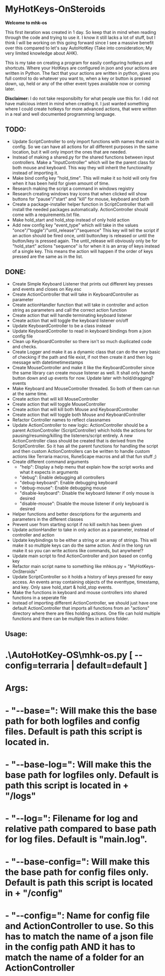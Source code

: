 # MyHotKeys-OnSteroids
**Welcome to mhk-os**<br>

This first iteration was created in 1 day. So keep that in mind when reading through the code and trying to use it. I know it still lacks a lot of stuff, but I think I will be working on this going forward since I see a massive benefit over this compared to let's say AutoHotKey (Take into consideration; My very limited knowledge about AHK). 
<br> 

This is my take on creating a program for easily configuring hotkeys and shortcuts. Where your HotKeys are configured in json and your actions are written in Python. The fact that your actions are written in python, gives you full control to do whatever you want to, when a key or button is pressed down, up, held or any of the other event types available now or coming later. <br> 

**Disclaimer:** I do not take responsibilty for what people use this for. I did not have malicious intent in mind when creating it. I just wanted something where I could create hotkeys for more advanced actions, that were written in a real and well documented programming language.


## TODO:
- Update ScriptController to only import functions with names that exist in config. So we can have all actions for all different purposes in the same location, but it will only import the ones that are needed.
- Instead of making a shared.py for the shared functions between input controllers. Make a "InputController" which will be the parent class for both mouse and keyboard. This way they will inherit the functionality instead of importing it.
- Make bind config key "hold_time". This will make it so hold will only fire when it has been held for given amount of time.
- Research making the script a command in windows registry
- Research creating windows tray icons that when clicked will show buttons for "pause"/"start" and "kill" for mouse, keyboard and both
- Create a package-installer helper function in ScriptController that will install the needed packages automatically. ActionController should come with a requirements.txt file.
- Make hold_start and hold_stop instead of only hold action
- Add new config key "event_type" which will take in the values "once"/"toggle"/"until_release"/"sequence"
     This key will tell the script if an action should be fired once, until button/key is released or until the button/key is pressed again.
     The until_release will obviously only be for "hold_start" actions
     "sequence" is for when it is an array of keys instead of a single key. This means the action will happen if the order of keys pressed are the same as in the list.



## DONE:
- Create Simple Keyboard Listener that prints out different key presses and events and closes on Key.esc
- Create ActionController that will take in KeyboardController as parameter
- Create actionHandler function that will take in controller and action string as parameters and call the correct action function
- Create action that will handle terminating keyboard listener
- Create action that will toggle the keyboard listener on/off
- Update KeyboardController to be a class instead
- Update KeyboardController to read in keyboard bindings from a json config file
- Clean up KeyboardController so there isn't so much duplicated code and checks.
- Create Logger and make it as a dynamic class that can do the very basic of checking if the path and file exist, if not then create it and then log message with datetimetimestamps
- Create MouseController and make it like the KeyboardController since the same library can create mouse listener as well. 
     It shall only handle button down and up events for now. Update later with hold/dragging? events
- Make Keyboard and MouseController threaded. So both of them can run at the same time.
- Create action that will kill MouseController
- Create action that will toggle MouseController
- Create action that will kill both Mouse and KeyboardController
- Create action that will toggle both Mouse and KeyboardController
- Refactor Controller names to reflect classnames
- Update ActionController to new logic:
     ActionController should be a parent ActionController (ScriptController) which holds the actions for pausing/resuming/killing the listeners/script entirely.
     A new ActionController class should be created that is derived from the ScriptController. 
     So it has all the parent functions for handling the script and then custom ActionControllers can be written to handle custom actions like Terraria macros, RuneScape macros and all that fun stuff ;)
- Create different command arguments 
     - "help": Display a help menu that explain how the script works and what it expects in arguments
     - "debug": Enable debugging all controllers
     - "debug-keyboard": Enable debugging keyboard
     - "debug-mouse": Enable debugging mouse
     - "disable-keyboard": Disable the keyboard listener if only mouse is desired
     - "disable-mouse": Disable the mouse listener if only keyboard is desired
- Helper functions and better descriptions for the arguments and parameters in the different classes
- Prevent user from starting script if no kill switch has been given
- Update actionHandler to take in only action as a parameter, instead of controller and action
- Update keybindings to be either a string or an array of strings. This will make it so multiple keys can do the same action. And in the long run make it so you can write actions like commands, but anywhere!?
- Update main script to find ActionController and json based on config key
- Refactor main script name to something like mhkos.py = "MyHotKeys-OnSteroids"
- Update ScriptController so it holds a history of keys pressed for easy access. An events array containing objects of the eventtype, timestamp, and key. Only save hold_start & hold_stop events.
- Make the functions in keyboard and mouse controllers into shared functions in a seperate file
- Instead of importing different ActionController, we should just have one default ActionController that imports all functions from an "actions" directory where there are files holding actions. One file can hold multiple functions and there can be multiple files in actions folder.

## Usage:
# .\AutoHotKey-OS\mhk-os.py [ --config=terraria | default=default ]
# Args:
#   - "--base=": Will make this the base path for both logfiles and config files. Default is path this script is located in.
#   - "--base-log=": Will make this the base path for logfiles only. Default is path this script is located in + "/logs"
#   - "--log=": Filename for log and relative path compared to base path for log files. Default is "main.log".
#   - "--base-config=": Will make this the base path for config files only. Default is path this script is located in + "/config"
#   - "--config=": Name for config file and ActionController to use. So this has to match the name of a json file in the config path AND it has to match the name of a folder for an ActionController